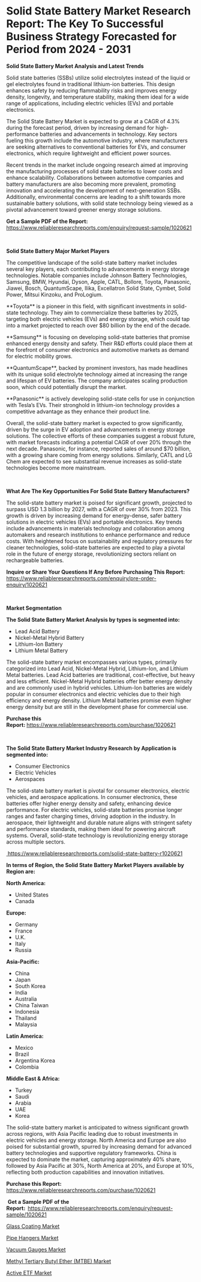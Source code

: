 <p><h1>Solid State Battery Market Research Report: The Key To Successful Business Strategy Forecasted for Period from 2024 - 2031</h1></p><p><strong>Solid State Battery Market Analysis and Latest Trends</strong></p>
<p><p>Solid state batteries (SSBs) utilize solid electrolytes instead of the liquid or gel electrolytes found in traditional lithium-ion batteries. This design enhances safety by reducing flammability risks and improves energy density, longevity, and temperature stability, making them ideal for a wide range of applications, including electric vehicles (EVs) and portable electronics.</p><p>The Solid State Battery Market is expected to grow at a CAGR of 4.3% during the forecast period, driven by increasing demand for high-performance batteries and advancements in technology. Key sectors fueling this growth include the automotive industry, where manufacturers are seeking alternatives to conventional batteries for EVs, and consumer electronics, which require lightweight and efficient power sources.</p><p>Recent trends in the market include ongoing research aimed at improving the manufacturing processes of solid state batteries to lower costs and enhance scalability. Collaborations between automotive companies and battery manufacturers are also becoming more prevalent, promoting innovation and accelerating the development of next-generation SSBs. Additionally, environmental concerns are leading to a shift towards more sustainable battery solutions, with solid state technology being viewed as a pivotal advancement toward greener energy storage solutions.</p></p>
<p><strong>Get a Sample PDF of the Report:&nbsp;</strong> <a href="https://www.reliableresearchreports.com/enquiry/request-sample/1020621?utm_campaign=117&utm_medium=2&utm_source=Github&utm_content=ia&utm_term=04122024&utm_id=solid-state-battery">https://www.reliableresearchreports.com/enquiry/request-sample/1020621</a></p>
<p>&nbsp;</p>
<p><strong>Solid State Battery Major Market Players</strong></p>
<p><p>The competitive landscape of the solid-state battery market includes several key players, each contributing to advancements in energy storage technologies. Notable companies include Johnson Battery Technologies, Samsung, BMW, Hyundai, Dyson, Apple, CATL, Bollore, Toyota, Panasonic, Jiawei, Bosch, QuantumScape, Ilika, Excellatron Solid State, Cymbet, Solid Power, Mitsui Kinzoku, and ProLogium. </p><p>**Toyota** is a pioneer in this field, with significant investments in solid-state technology. They aim to commercialize these batteries by 2025, targeting both electric vehicles (EVs) and energy storage, which could tap into a market projected to reach over $80 billion by the end of the decade.</p><p>**Samsung** is focusing on developing solid-state batteries that promise enhanced energy density and safety. Their R&D efforts could place them at the forefront of consumer electronics and automotive markets as demand for electric mobility grows.</p><p>**QuantumScape**, backed by prominent investors, has made headlines with its unique solid electrolyte technology aimed at increasing the range and lifespan of EV batteries. The company anticipates scaling production soon, which could potentially disrupt the market.</p><p>**Panasonic** is actively developing solid-state cells for use in conjunction with Tesla’s EVs. Their stronghold in lithium-ion technology provides a competitive advantage as they enhance their product line.</p><p>Overall, the solid-state battery market is expected to grow significantly, driven by the surge in EV adoption and advancements in energy storage solutions. The collective efforts of these companies suggest a robust future, with market forecasts indicating a potential CAGR of over 20% through the next decade. Panasonic, for instance, reported sales of around $70 billion, with a growing share coming from energy solutions. Similarly, CATL and LG Chem are expected to see substantial revenue increases as solid-state technologies become more mainstream.</p></p>
<p>&nbsp;</p>
<p><strong>What Are The Key Opportunities For Solid State Battery Manufacturers?</strong></p>
<p><p>The solid-state battery market is poised for significant growth, projected to surpass USD 1.3 billion by 2027, with a CAGR of over 30% from 2023. This growth is driven by increasing demand for energy-dense, safer battery solutions in electric vehicles (EVs) and portable electronics. Key trends include advancements in materials technology and collaboration among automakers and research institutions to enhance performance and reduce costs. With heightened focus on sustainability and regulatory pressures for cleaner technologies, solid-state batteries are expected to play a pivotal role in the future of energy storage, revolutionizing sectors reliant on rechargeable batteries.</p></p>
<p><strong>Inquire or Share Your Questions If Any Before Purchasing This Report:</strong> <a href="https://www.reliableresearchreports.com/enquiry/pre-order-enquiry/1020621?utm_campaign=117&utm_medium=2&utm_source=Github&utm_content=ia&utm_term=04122024&utm_id=solid-state-battery">https://www.reliableresearchreports.com/enquiry/pre-order-enquiry/1020621</a></p>
<p>&nbsp;</p>
<p><strong>Market Segmentation</strong></p>
<p><strong>The Solid State Battery Market Analysis by types is segmented into:</strong></p>
<p><ul><li>Lead Acid Battery</li><li>Nickel-Metal Hybrid Battery</li><li>Lithium-Ion Battery</li><li>Lithium Metal Battery</li></ul></p>
<p><p>The solid-state battery market encompasses various types, primarily categorized into Lead Acid, Nickel-Metal Hybrid, Lithium-Ion, and Lithium Metal batteries. Lead Acid batteries are traditional, cost-effective, but heavy and less efficient. Nickel-Metal Hybrid batteries offer better energy density and are commonly used in hybrid vehicles. Lithium-Ion batteries are widely popular in consumer electronics and electric vehicles due to their high efficiency and energy density. Lithium Metal batteries promise even higher energy density but are still in the development phase for commercial use.</p></p>
<p><strong>Purchase this Report:&nbsp;</strong><a href="https://www.reliableresearchreports.com/purchase/1020621?utm_campaign=117&utm_medium=2&utm_source=Github&utm_content=ia&utm_term=04122024&utm_id=solid-state-battery">https://www.reliableresearchreports.com/purchase/1020621</a></p>
<p>&nbsp;</p>
<p><strong>The Solid State Battery Market Industry Research by Application is segmented into:</strong></p>
<p><ul><li>Consumer Electronics</li><li>Electric Vehicles</li><li>Aerospaces</li></ul></p>
<p><p>The solid-state battery market is pivotal for consumer electronics, electric vehicles, and aerospace applications. In consumer electronics, these batteries offer higher energy density and safety, enhancing device performance. For electric vehicles, solid-state batteries promise longer ranges and faster charging times, driving adoption in the industry. In aerospace, their lightweight and durable nature aligns with stringent safety and performance standards, making them ideal for powering aircraft systems. Overall, solid-state technology is revolutionizing energy storage across multiple sectors.</p></p>
<p><a href="https://www.reliableresearchreports.com/solid-state-battery-r1020621?utm_campaign=117&utm_medium=2&utm_source=Github&utm_content=ia&utm_term=04122024&utm_id=solid-state-battery">&nbsp;https://www.reliableresearchreports.com/solid-state-battery-r1020621</a></p>
<p><strong>In terms of Region, the Solid State Battery Market Players available by Region are:</strong></p>
<p>
    <p> <strong> North America: </strong>
        <ul>
            <li>United States</li>
            <li>Canada</li>
        </ul>
        </p> 
    <p> <strong> Europe: </strong>
        <ul>
            <li>Germany</li>
            <li>France</li>
            <li>U.K.</li>
            <li>Italy</li>
            <li>Russia</li>
        </ul>
        </p> 
    <p> <strong> Asia-Pacific: </strong>
        <ul>
            <li>China</li>
            <li>Japan</li>
            <li>South Korea</li>
            <li>India</li>
            <li>Australia</li>
            <li>China Taiwan</li>
            <li>Indonesia</li>
            <li>Thailand</li>
            <li>Malaysia</li>
        </ul>
        </p> 
    <p> <strong> Latin America: </strong>
        <ul>
            <li>Mexico</li>
            <li>Brazil</li>
            <li>Argentina Korea</li>
            <li>Colombia</li>
        </ul>
        </p> 
    <p> <strong> Middle East & Africa: </strong>
        <ul>
            <li>Turkey</li>
            <li>Saudi</li>
            <li>Arabia</li>
            <li>UAE</li>
            <li>Korea</li>
        </ul>
    </p>
    </p>
<p><p>The solid-state battery market is anticipated to witness significant growth across regions, with Asia Pacific leading due to robust investments in electric vehicles and energy storage. North America and Europe are also poised for substantial growth, spurred by increasing demand for advanced battery technologies and supportive regulatory frameworks. China is expected to dominate the market, capturing approximately 40% share, followed by Asia Pacific at 30%, North America at 20%, and Europe at 10%, reflecting both production capabilities and innovation initiatives.</p></p>
<p><strong>Purchase this Report: </strong><a href="https://www.reliableresearchreports.com/purchase/1020621?utm_campaign=117&utm_medium=2&utm_source=Github&utm_content=ia&utm_term=04122024&utm_id=solid-state-battery">https://www.reliableresearchreports.com/purchase/1020621</a></p>
<p>&nbsp;<strong>Get a Sample PDF of the Report:&nbsp;&nbsp;</strong><a href="https://www.reliableresearchreports.com/enquiry/request-sample/1020621?utm_campaign=117&utm_medium=2&utm_source=Github&utm_content=ia&utm_term=04122024&utm_id=solid-state-battery">https://www.reliableresearchreports.com/enquiry/request-sample/1020621</a></p>
<p><strong></strong></p>
<p><p><a href="https://github.com/HobertDavis43/Market-Research-Report-List-1/blob/main/glass-coating-market.md?utm_campaign=117&utm_medium=2&utm_source=Github&utm_content=ia&utm_term=04122024&utm_id=solid-state-battery">Glass Coating Market</a></p><p><a href="https://issuu.com/reportprime-2/docs/pipe-hangers-market-size-2030.pptx?utm_campaign=117&utm_medium=2&utm_source=Github&utm_content=ia&utm_term=04122024&utm_id=solid-state-battery">Pipe Hangers Market</a></p><p><a href="https://issuu.com/reportprime-2/docs/vacuum-gauges-market-size-2030.pptx?utm_campaign=117&utm_medium=2&utm_source=Github&utm_content=ia&utm_term=04122024&utm_id=solid-state-battery">Vacuum Gauges Market</a></p><p><a href="https://github.com/AshikRahman991/Market-Research-Report-List-1/blob/main/methyl-tertiary-butyl-ether-mtbe-market.md?utm_campaign=117&utm_medium=2&utm_source=Github&utm_content=ia&utm_term=04122024&utm_id=solid-state-battery">Methyl Tertiary Butyl Ether (MTBE) Market</a></p><p><a href="https://www.linkedin.com/pulse/forecasts-growth-opportunities-active-etf-industry-market-size-kkpjf?utm_campaign=117&utm_medium=2&utm_source=Github&utm_content=ia&utm_term=04122024&utm_id=solid-state-battery">Active ETF Market</a></p></p>